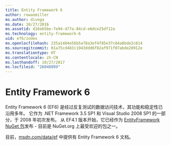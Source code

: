 ```yaml
---
title: Entity Framework 6
author: rowanmiller
ms.author: divega
ms.date: 10/27/2016
ms.assetid: d16eb5be-7e94-477a-84cd-e6dce25df12a
ms.technology: entity-framework-6
uid: ef6/index
ms.openlocfilehash: 235a1404e56b5a78a3ef4f85e37c84a8bde2c014
ms.sourcegitcommit: 01a75cd483c1943ddd6f82af971f07abde20912e
ms.translationtype: HT
ms.contentlocale: zh-CN
ms.lasthandoff: 10/27/2017
ms.locfileid: "26048899"
---
```

# <a name="entity-framework-6"></a>Entity Framework 6

Entity Framework 6 (EF6) 是经过反复测试的数据访问技术，其功能和稳定性已沿用多年。 它作为 .NET Framework 3.5 SP1 和 Visual Studio 2008 SP1 的一部分，于 2008 年初次发布。 从 EF4.1 版本开始，它已经作为 [EntityFramework NuGet 包](https://www.nuget.org/packages/EntityFramework/)发布 - 目前是 NuGet.org 上最受欢迎的包之一。

目前，[msdn.com/data/ef](http://msdn.com/data/ef) 中提供有 Entity Framework 6 文档。
